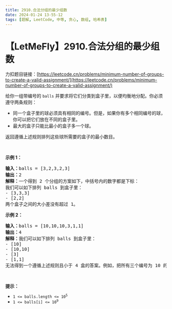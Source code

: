 ```yaml
---
title: 2910.合法分组的最少组数
date: 2024-01-24 13-55-12
tags: [题解, LeetCode, 中等, 贪心, 数组, 哈希表]
---
```


# 【LetMeFly】2910.合法分组的最少组数

力扣题目链接：[https://leetcode.cn/problems/minimum-number-of-groups-to-create-a-valid-assignment/](https://leetcode.cn/problems/minimum-number-of-groups-to-create-a-valid-assignment/)

<p>给你一组带编号的&nbsp;<code>balls</code> 并要求将它们分类到盒子里，以便均衡地分配。你必须遵守两条规则：</p>

<ul>
	<li>同一个盒子里的球必须具有相同的编号。但是，如果你有多个相同编号的球，你可以把它们放在不同的盒子里。</li>
	<li>最大的盒子只能比最小的盒子多一个球。</li>
</ul>

<p>返回遵循上述规则排列这些球所需要的盒子的最小数目。</p>

<p>&nbsp;</p>

<p><strong class="example">示例 1：</strong></p>

<pre>
<b>输入：</b>balls = [3,2,3,2,3]
<b>输出：</b>2
<b>解释：</b>一个得到 2 个分组的方案如下，中括号内的数字都是下标：
我们可以如下排列 balls 到盒子里：
- [3,3,3]
- [2,2]
两个盒子之间的大小差没有超过 1。</pre>

<p><strong class="example">示例 2：</strong></p>

<pre>
<b>输入：</b>balls = [10,10,10,3,1,1]
<b>输出：</b>4
<b>解释：</b>我们可以如下排列 balls 到盒子里：
- [10]
- [10,10]
- [3]
- [1,1]
无法得到一个遵循上述规则且小于 4 盒的答案。例如，把所有三个编号为 10 的球都放在一个盒子里，就会打破盒子之间最大尺寸差异的规则。
</pre>

<p>&nbsp;</p>

<p><strong>提示：</strong></p>

<ul>
	<li><code>1 &lt;= balls.length &lt;= 10<sup>5</sup></code></li>
	<li><code>1 &lt;= balls[i] &lt;= 10<sup>9</sup></code></li>
</ul>


    